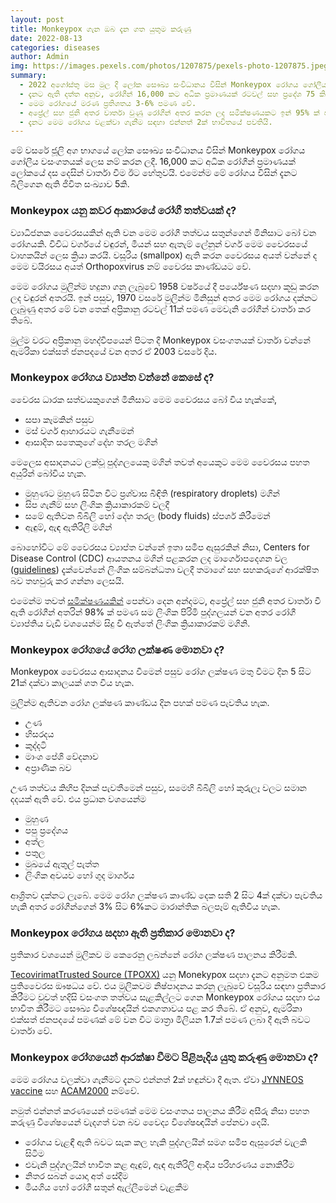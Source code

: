 ```yaml
---
layout: post
title: Monkeypox ගැන ඔබ දැන ගත යුතුම කරුණු
date: 2022-08-13
categories: diseases
author: Admin
img: https://images.pexels.com/photos/1207875/pexels-photo-1207875.jpeg?auto=compress&cs=tinysrgb&w=1260&h=750&dpr=1
summary:
  - 2022 අගෝස්තු මස මුල දී ලෝක සෞඛ්‍ය සංවිධානය විසින් Monkeypox රෝගය ගෝලීය හදිසි වසංගත තත්වයක් ලෙස නම් කරන ලදී.
  - දැනට ඇති දත්ත අනුව, රෝගීන් 16,000 කට අධික ප්‍රමාණයක් රටවල් සහ ප්‍රදේශ 75 කින් පමණ හඳුනාගෙන තිබේ.
  - මෙම රෝගයේ මරණ ප්‍රතිශතය 3-6% පමණ වේ.
  - අප්‍රේල් සහ ජුනි අතර වාර්තා වුණු රෝගීන් අතර කරන ලද සමීක්ෂණයකට ඉන් 95% ක් පමණ සමලිංගික ක්‍රියා වල නිරත පිරිමි පුද්ගලයින් වේ.
  - දැනට මෙම රෝගය වළක්වා ගැනීම සඳහා එන්නත් 2ක් භාවිතයේ පවතියි.
---
```


මේ වසරේ ජූලි අග භාගයේ ලෝක සෞඛ්‍ය සංවිධානය විසින් Monkeypox රෝගය ගෝලීය වසංගතයක් ලෙස නම් කරන ලදී. 16,000 කට අධික රෝගීන් ප්‍රමාණයක් ලෝකයේ දස දෙසින් වාර්තා වීම ඊට හේතුවයි. එමෙන්ම මේ රෝගය විසින් දැනට බිලිගෙන ඇති ජිවිත සංඛ්‍යාව 5කි.

### Monkeypox යනු කවර ආකාරයේ රෝගී තත්වයක් ද?

ව්‍යාධිජනක වෛරසයකින් ඇති වන මෙම රෝගී තත්වය සතුන්ගෙන් මිනිසාට බෝ වන රෝගයකි. විවිධ වර්ගයේ වඳුරන්, මීයන් සහ ඇතැම් ලේනුන් වර්ග මෙම වෛරසයේ වාහකයින් ලෙස ක්‍රියා කරයි. වසූරිය (smallpox) ඇති කරන වෛරසය අයත් වන්නේ ද මෙම වයිරසය අයත් Orthopoxvirus නම් වෛරස කාණ්ඩයට වේ.

මෙම රෝගය මුලින්ම හදුනා ගනු ලැබුවේ 1958 වර්ෂයේ දී පර්යේෂණ සදහා කූඩු කරන ලද වඳුරන් අතරයි. ඉන් පසුව, 1970 වසරේ මුලින්ම මිනිසුන් අතර මෙම රෝගය දක්නට ලැබුණු අතර මේ වන තෙක් අප්‍රිකානු රටවල් 11ක් පමණ මෙවැනි රෝගීන් වාර්තා කර තිබේ.

මුල්ම වරට අප්‍රිකානු මහද්වීපයෙන් පිටත දී Monkeypox වසංගතයක් වාර්තා වන්නේ ඇමරිකා එක්සත් ජනපදයේ වන අතර ඒ 2003 වසරේ දිය.

### Monkeypox රෝගය ව්‍යාප්ත වන්නේ කෙසේ ද?

වෛරස ධාරක සත්වයකුගෙන් මිනිසාට මෙම වෛරසය බෝ විය හැක්කේ,

- සපා කෑමකින් පසුව
- මස් වර්ග ආහාරයට ගැනීමෙන්
- ආසාදිත සතෙකුගේ දේහ තරල මගින්

මෙලෙස අසාදනයට ලක්වූ පුද්ගලයෙකු මගින් තවත් අයෙකුට මෙම වෛරසය පහත අයුරින් බෝවිය හැක.

- මුහුණට මුහුණ සිටින විට ප්‍රශ්වාස බිඳිති (respiratory droplets) මගින්
- සිප ගැනීම් සහ ලිංගික ක්‍රියාකාරකම් වලදී
- සමේ ඇතිවන බිබිලි හෝ දේහ තරල (body fluids) ස්පර්ශ කිරීමෙන්
- ඇඳුම්, ඇඳ ඇතිරිලි මගින්

බොහෝවිට මේ වෛරසය ව්‍යාප්ත වන්නේ ඉතා සමීප ඇසුරකින් නිසා, Centers for Disease Control (CDC) ආයතනය මගින් පළකරන ලද මාර්ගොපදෙශන වල ([guidelines](https://www.cdc.gov/poxvirus/monkeypox/sexualhealth/index.html)) දැක්වෙන්නේ ලිංගික සම්බන්ධතා වලදී තමාගේ සහ සහකරුගේ ආරක්ෂිත බව තහවුරු කර ගන්නා ලෙසයි.

එමෙන්ම තවත් [සමීක්ෂණයකින්](https://www.nejm.org/doi/full/10.1056/NEJMoa2207323) පෙන්වා දෙන අන්දමට, අප්‍රේල් සහ ජුනි අතර වාර්තා වී ඇති රෝගීන් අතරින් 98% ක් පමණ සම ලිංගික පිරිමි පුද්ගලයන් වන අතර රෝගී ව්‍යාප්තිය වැඩි වශයෙන්ම සිදු වී ඇත්තේ ලිංගික ක්‍රියාකාරකම් මගිනි.

### Monkeypox රෝගයේ රෝග ලක්ෂණ මොනවා ද?

Monkeypox වෛරසය ආසාදනය වීමෙන් පසුව රෝග ලක්ෂණ මතු වීමට දින 5 සිට 21ක් දක්වා කාලයක් ගත විය හැක.

මුලින්ම ඇතිවන රෝග ලක්ෂණ කාණ්ඩය දින පහක් පමණ පැවතිය හැක.

- උණ
- හිසරදය
- කුද්දටි
- මාංශ පේශි වේදනාව
- අප්‍රාණික බව

උණ තත්වය කිහිප දිනක් පැවතීමෙන් පසුව, සමෙහි බිබිලි හෝ කුරුලෑ වලට සමාන දදයක් ඇති වේ. එය ප්‍රධාන වශයෙන්ම

- මුහුණ
- පපු ප්‍රදේශය
- අත්ල
- පතුල
- මුඛයේ ඇතුල් පැත්ත
- ලිංගික අවයව හෝ ගුද මාර්ගය

ආශ්‍රිතව දක්නට ලැබේ. මෙම රෝග ලක්ෂණ කාණ්ඩ දෙක සති 2 සිට 4ක් දක්වා පැවතිය හැකි අතර රෝගීන්ගෙන් 3% සිට 6%කට මාරාන්තික බලපෑම් ඇතිවිය හැක.

### Monkeypox රෝගය සදහා ඇති ප්‍රතිකාර මොනවා ද?

ප්‍රතිකාර වශයෙන් මුලිකව ම කෙරෙනු ලබන්නේ රෝග ලක්ෂණ පාලනය කිරීමකි.

[TecovirimatTrusted Source (TPOXX)](https://www.ncbi.nlm.nih.gov/pmc/articles/PMC6086581/) යනු Monekypox සදහා දැනට අනුමත එකම ප්‍රතිවෛරස ඖෂධය වේ. එය මුලිකවම නිෂ්පාදනය කරනු ලැබුවේ වසූරිය සඳහා ප්‍රතිකාර කිරීමට වුවත් හදිසි වසංගත තත්වය සැළකිල්ලට ගෙන Monkeypox රෝගය සදහා එය භාවිත කිරීමට සෞඛ්‍ය විශේෂඥයින් එකගතාවය පළ කර තිබේ. ඒ අනුව, ඇමරිකා එක්සත් ජනපදයේ පමණක් මේ වන විට මාත්‍රා මිලියන 1.7ක් පමණ ලබා දී ඇති බවට වාර්තා වේ.

### Monkeypox රෝගයෙන් ආරක්ෂා වීමට පිළිපැදිය යුතු කරුණු මොනවා ද?

මෙම රෝගය වලක්වා ගැනීමට දැනට එන්නත් 2ක් හඳුන්වා දී ඇත. ඒවා [JYNNEOS vaccine](https://www.ncbi.nlm.nih.gov/pmc/articles/PMC9169520/) සහ [ACAM2000](https://www.ncbi.nlm.nih.gov/pmc/articles/PMC2880337/) නම්වේ.

නමුත් එන්නත් කරණයෙන් පමණක් මෙම වසංගතය පාලනය කිරීම අසීරු නිසා පහත කරුණු විශේෂයෙන් වැදගත් වන බව වෛද්‍ය විශේෂඥයින් පේනවා දෙයි.

- රෝගය වැළඳී ඇති බවට සැක කල හැකි පුද්ගලයින් සමග සමීප ඇසුරෙන් වැලකි සිටීම
- එවැනි පුද්ගලයින් භාවිත කළ ඇඳුම්, ඇඳ ඇතිරිලි ආදිය පරිහරණය නොකිරීම
- නිතර සබන් යොදා අත් සේදීම
- මියගිය හෝ රෝගී සතුන් ඇල්ලීමෙන් වැළකීම
